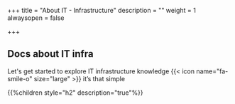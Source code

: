 +++
title = "About IT - Infrastructure"
description = ""
weight = 1
alwaysopen = false

+++

## Docs about IT infra

Let's get started to explore IT infrastructure knowledge {{< icon name="fa-smile-o" size="large" >}}  it’s that simple

{{%children style="h2" description="true"%}}
